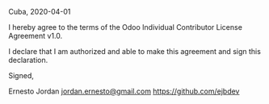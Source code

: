 Cuba, 2020-04-01

I hereby agree to the terms of the Odoo Individual Contributor License
Agreement v1.0.

I declare that I am authorized and able to make this agreement and sign this
declaration.

Signed,

Ernesto Jordan jordan.ernesto@gmail.com https://github.com/ejbdev
